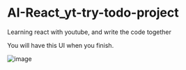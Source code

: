 # AI-React_yt-try-todo-project
Learning react with youtube, and write the code together

You will have this UI when you finish.
  
![image](https://github.com/user-attachments/assets/75bcb36d-2457-4d97-8be5-6504f70ecdea)
